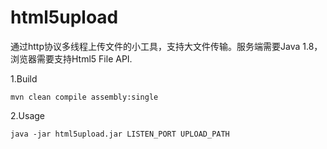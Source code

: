 html5upload
===========
通过http协议多线程上传文件的小工具，支持大文件传输。服务端需要Java 1.8，浏览器需要支持Html5 File API.

1.Build
```
mvn clean compile assembly:single
```
2.Usage
```
java -jar html5upload.jar LISTEN_PORT UPLOAD_PATH
```

